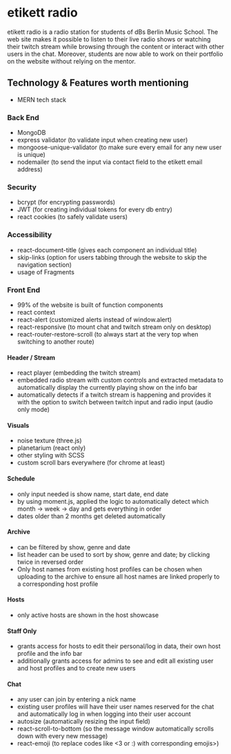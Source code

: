 # etikett radio

etikett radio is a radio station for students of dBs Berlin Music School.
The web site makes it possible to listen to their live radio shows or watching their twitch stream while browsing through the content or interact with other users in the chat.
Moreover, students are now able to work on their portfolio on the website without relying on the mentor.

## Technology & Features worth mentioning

- MERN tech stack

### Back End

- MongoDB
- express validator (to validate input when creating new user)
- mongoose-unique-validator (to make sure every email for any new user is unique)
- nodemailer (to send the input via contact field to the etikett email address)

### Security

- bcrypt (for encrypting passwords)
- JWT (for creating individual tokens for every db entry)
- react cookies (to safely validate users)

### Accessibility 

- react-document-title (gives each component an individual title)
- skip-links (option for users tabbing through the website to skip the navigation section)
- usage of Fragments

### Front End

- 99% of the website is built of function components
- react context
- react-alert (customized alerts instead of window.alert)
- react-responsive (to mount chat and twitch stream only on desktop)
- react-router-restore-scroll (to always start at the very top when switching to another route)


#### Header / Stream
- react player (embedding the twitch stream)
- embedded radio stream with custom controls and extracted metadata to automatically display the currently playing show on the info bar
- automatically detects if a twitch stream is happening and provides it with the option to switch between twitch input and radio input (audio only mode)

#### Visuals
- noise texture (three.js)
- planetarium (react only)
- other styling with SCSS
- custom scroll bars everywhere (for chrome at least)

#### Schedule

- only input needed is show name, start date, end date
- by using moment.js, applied the logic to automatically detect which month -> week -> day and gets everything in order
- dates older than 2 months get deleted automatically 

#### Archive

- can be filtered by show, genre and date
- list header can be used to sort by show, genre and date; by clicking twice in reversed order
- Only host names from existing host profiles can be chosen when uploading to the archive to ensure all host names are linked properly to a corresponding host profile

#### Hosts

- only active hosts are shown in the host showcase

#### Staff Only

- grants access for hosts to edit their personal/log in data, their own host profile and the info bar
- additionally grants access for admins to see and edit all existing user and host profiles and to create new users

#### Chat

- any user can join by entering a nick name
- existing user profiles will have their user names reserved for the chat and automatically log in when logging into their user account
- autosize (automatically resizing the input field)
- react-scroll-to-bottom (so the message window automatically scrolls down with every new message)
- react-emoji (to replace codes like <3 or :) with corresponding emojis>)


